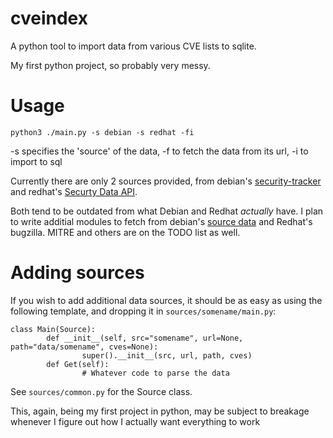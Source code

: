 # cveindex

A python tool to import data from various CVE lists to sqlite.

My first python project, so probably very messy.


# Usage
`python3 ./main.py -s debian -s redhat -fi`

-s specifies the 'source' of the data, -f to fetch the data from its url,
-i to import to sql

Currently there are only 2 sources provided, from debian's
[security-tracker][1] and redhat's [Securty Data API][2].

Both tend to be outdated from what Debian and Redhat *actually* have.
I plan to write additial modules to fetch from debian's [source data][3]
and Redhat's bugzilla. MITRE and others are on the TODO list as well.

[1]: https://security-tracker.debian.org/tracker/
[2]: https://access.redhat.com/documentation/en/red-hat-security-data-api/version-0.1/red-hat-security-data-api/
[3]: https://salsa.debian.org/security-tracker-team/security-tracker/blob/master/data/CVE/list


# Adding sources
If you wish to add additional data sources, it should be as easy as using 
the following template, and dropping it in `sources/somename/main.py`:

```
class Main(Source):
        def __init__(self, src="somename", url=None, path="data/somename", cves=None):
                super().__init__(src, url, path, cves)
        def Get(self):
                # Whatever code to parse the data
```
See `sources/common.py` for the Source class. 


This, again, being my first project in python, may be subject to breakage whenever
I figure out how I actually want everything to work
